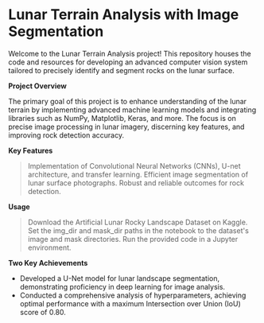 # Lunar Terrain Analysis with Image Segmentation

Welcome to the Lunar Terrain Analysis project! This repository houses the code and resources for developing an advanced computer vision system tailored to precisely identify and segment rocks on the lunar surface.




**Project Overview**

The primary goal of this project is to enhance understanding of the lunar terrain by implementing advanced machine learning models and integrating libraries such as NumPy, Matplotlib, Keras, and more. The focus is on precise image processing in lunar imagery, discerning key features, and improving rock detection accuracy.

**Key Features**

> Implementation of Convolutional Neural Networks (CNNs), U-net architecture, and transfer learning.
> Efficient image segmentation of lunar surface photographs.
> Robust and reliable outcomes for rock detection.

**Usage**

> Download the Artificial Lunar Rocky Landscape Dataset on Kaggle.
> Set the img_dir and mask_dir paths in the notebook to the dataset's image and mask directories.
> Run the provided code in a Jupyter environment.

**Two Key Achievements**

- Developed a U-Net model for lunar landscape segmentation, demonstrating proficiency in deep learning for image analysis.
- Conducted a comprehensive analysis of hyperparameters, achieving optimal performance with a maximum Intersection over Union (IoU) score of 0.80.
